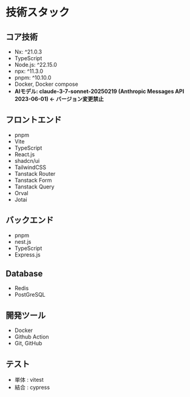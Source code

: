 # 技術スタック

## コア技術
- Nx: ^21.0.3
- TypeScript
- Node.js: ^22.15.0
- npx: ^11.3.0
- pnpm: ^10.10.0
- Docker, Docker compose
- **AIモデル: claude-3-7-sonnet-20250219 (Anthropic Messages API 2023-06-01) ← バージョン変更禁止**

## フロントエンド
- pnpm
- Vite
- TypeScript
- React.js
- shadcn/ui
- TailwindCSS
- Tanstack Router
- Tanstack Form
- Tanstack Query
- Orval
- Jotai

## バックエンド
- pnpm
- nest.js
- TypeScript
- Express.js

## Database
- Redis
- PostGreSQL

## 開発ツール
- Docker
- Github Action
- Git, GitHub

## テスト
- 単体 : vitest
- 結合 : cypress
